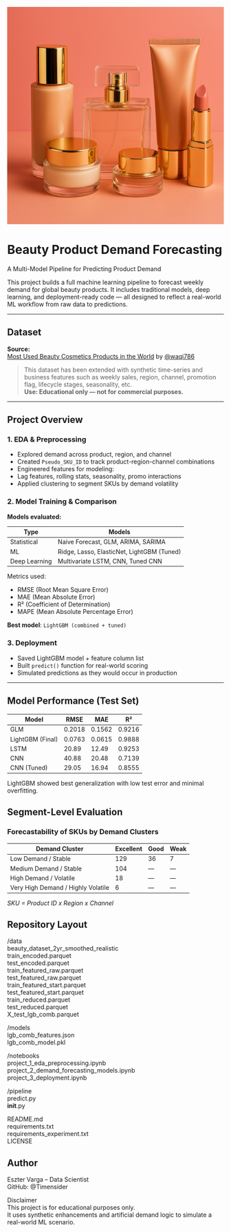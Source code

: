 ![Luxury Cosmetics Banner](assets/cosmetics.png)

# Beauty Product Demand Forecasting
A Multi-Model Pipeline for Predicting Product Demand

This project builds a full machine learning pipeline to forecast weekly demand for global beauty products. It includes traditional models, deep learning, and deployment-ready code — all designed to reflect a real-world ML workflow from raw data to predictions.

---

## Dataset

**Source:**  
[Most Used Beauty Cosmetics Products in the World](https://www.kaggle.com/datasets/waqi786/most-used-beauty-cosmetics-products-in-the-world) by [@waqi786](https://www.kaggle.com/waqi786)

> This dataset has been extended with synthetic time-series and business features such as weekly sales, region, channel, promotion flag, lifecycle stages, seasonality, etc.  
> **Use: Educational only — not for commercial purposes.**

---

## Project Overview

### 1. EDA & Preprocessing

- Explored demand across product, region, and channel
- Created `Pseudo_SKU_ID` to track product-region-channel combinations
- Engineered features for modeling:  
- Lag features, rolling stats, seasonality, promo interactions
- Applied clustering to segment SKUs by demand volatility

### 2. Model Training & Comparison

**Models evaluated:**

| Type         | Models                                      |
|--------------|---------------------------------------------|
| Statistical  | Naive Forecast, GLM, ARIMA, SARIMA          |
| ML           | Ridge, Lasso, ElasticNet, LightGBM (Tuned)  |
| Deep Learning| Multivariate LSTM, CNN, Tuned CNN           |

Metrics used:
- RMSE (Root Mean Square Error)
- MAE (Mean Absolute Error)
- R² (Coefficient of Determination)
- MAPE (Mean Absolute Percentage Error)

**Best model**: `LightGBM (combined + tuned)`

### 3. Deployment

- Saved LightGBM model + feature column list
- Built `predict()` function for real-world scoring
- Simulated predictions as they would occur in production

---

## Model Performance (Test Set)

| Model              | RMSE   | MAE    | R²     |
|-------------------|--------|--------|--------|
| GLM               | 0.2018 | 0.1562 | 0.9216 |
| LightGBM (Final)  | 0.0763 | 0.0615 | 0.9888 |
| LSTM              | 20.89  | 12.49  | 0.9253 |
| CNN               | 40.88  | 20.48  | 0.7139 |
| CNN (Tuned)       | 29.05  | 16.94  | 0.8555 |

LightGBM showed best generalization with low test error and minimal overfitting.

## Segment-Level Evaluation  

### Forecastability of SKUs by Demand Clusters

| Demand Cluster              | Excellent | Good | Weak |
|-------------------------------------|-----------|------|------|
| Low Demand / Stable                 | 129       | 36   | 7    |
| Medium Demand / Stable              | 104       | —    | —    |
| High Demand / Volatile              | 18        | —    | —    |
| Very High Demand / Highly Volatile | 6         | —    | —    |

*SKU = Product ID x Region x Channel*

## Repository Layout   
/data  
    beauty_dataset_2yr_smoothed_realistic  
    train_encoded.parquet  
    test_encoded.parquet  
    train_featured_raw.parquet  
    test_featured_raw.parquet  
    train_featured_start.parquet  
    test_featured_start.parquet  
    train_reduced.parquet  
    test_reduced.parquet  
    X_test_lgb_comb.parquet  

/models  
    lgb_comb_features.json   
    lgb_comb_model.pkl    

/notebooks  
    project_1_eda_preprocessing.ipynb  
    project_2_demand_forecasting_models.ipynb  
    project_3_deployment.ipynb  

/pipeline  
    predict.py  
    __init__.py      

README.md   
requirements.txt   
requirements_experiment.txt   
LICENSE   

## Author   
Eszter Varga – Data Scientist    
GitHub: @Timensider   
 
Disclaimer   
This project is for educational purposes only.   
It uses synthetic enhancements and artificial demand logic to simulate a real-world ML scenario.   
